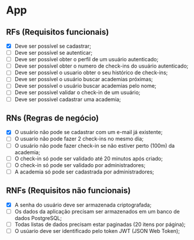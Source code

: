 # App

## RFs (Requisitos funcionais)

- [x] Deve ser possível se cadastrar;
- [ ] Deve ser possível se autenticar;
- [ ] Deve ser possível obter o perfil de um usuário autenticado;
- [ ] Deve ser possível obter o numero de check-ins do usuário autenticado;
- [ ] Deve ser possível o usuario obter o seu histórico de check-ins;
- [ ] Deve ser possível o usuário buscar academias próximas;
- [ ] Deve ser possível o usuário buscar academias pelo nome;
- [ ] Deve ser possivel validar o check-in de um usuário;
- [ ] Deve ser possivel cadastrar uma academia;

## RNs (Regras de negócio)

- [x] O usuário não pode se cadastrar com um e-mail já existente;
- [ ] O usuario não pode fazer 2 check-ins no mesmo dia;
- [ ] O usuário não pode fazer check-in se não estiver perto (100m) da academia;
- [ ] O check-in só pode ser validado até 20 minutos após criado;
- [ ] O check-in só pode ser validado por administradores;
- [ ] A academia só pode ser cadastrada por administradores;

## RNFs (Requisitos não funcionais)

- [x] A senha do usuário deve ser armazenada criptografada;
- [ ] Os dados da aplicação precisam ser armazenados em um banco de dados PostgreSQL;
- [ ] Todas listas de dados precisam estar paginadas (20 itens por página);
- [ ] O usúario deve ser identificado pelo token JWT (JSON Web Token);
